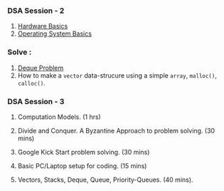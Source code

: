 ### DSA Session - 2

1. [Hardware Basics](https://www.youtube.com/watch?v=9-KUm9YpPm0)
2. [Operating System Basics](https://www.youtube.com/watch?v=9GDX-IyZ_C8&list=PLX1h5Ah4_XcfL2NCX9Tw4Hm9RcHhC14vs&index=3)

### Solve : 

1. [Deque Problem](https://www.hackerrank.com/challenges/deque-stl/problem)
2. How to make a ```vector``` data-strucure using a simple ```array```, ```malloc()```, ```calloc()```.

### DSA Session - 3

1. Computation Models. (1 hrs)

0. Divide and Conquer. A Byzantine Approach to problem solving. (30 mins)

2. Google Kick Start problem solving. (30 mins)
3. Basic PC/Laptop setup for coding. (15 mins)
4. Vectors, Stacks, Deque, Queue, Priority-Queues. (40 mins).
